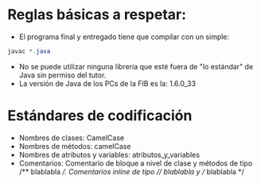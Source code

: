 # Reglas básicas a respetar:
* El programa final y entregado tiene que compilar con un simple:
```java
javac *.java
```
* No se puede utilizar ninguna librería que esté fuera de "lo estándar" de Java sin permiso del tutor.
* La versión de Java de los PCs de la FIB es la: 1.6.0_33
# Estándares de codificación
* Nombres de clases: CamelCase
* Nombres de métodos: camelCase
* Nombres de atributos y variables: atributos_y_variables
* Comentarios: Comentario de bloque a nivel de clase y métodos de tipo /** blablabla */. Comentarios inline de tipo // blablabla y /* blablabla */
